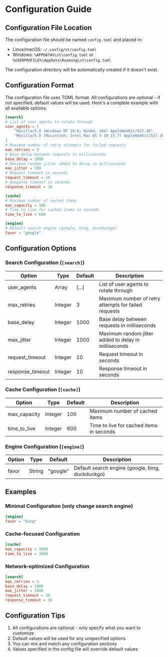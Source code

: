 # Configuration Guide

## Configuration File Location

The configuration file should be named `config.toml` and placed in:
- Linux/macOS: `~/.config/st/config.toml`
- Windows: `%APPDATA%\st\config.toml` or `%USERPROFILE%\AppData\Roaming\st\config.toml`

The configuration directory will be automatically created if it doesn't exist.

## Configuration Format

The configuration file uses TOML format. All configurations are optional - if not specified, default values will be used. Here's a complete example with all available options:

```toml
[search]
# List of user agents to rotate through
user_agents = [
    "Mozilla/5.0 (Windows NT 10.0; Win64; x64) AppleWebKit/537.36",
    "Mozilla/5.0 (Macintosh; Intel Mac OS X 10_15_7) AppleWebKit/537.36"
]
# Maximum number of retry attempts for failed requests
max_retries = 3
# Base delay between requests in milliseconds
base_delay = 1000
# Maximum random jitter added to delay in milliseconds
max_jitter = 500
# Request timeout in seconds
request_timeout = 10
# Response timeout in seconds
response_timeout = 10

[cache]
# Maximum number of cached items
max_capacity = 100
# Time to live for cached items in seconds
time_to_live = 600

[engine]
# Default search engine (google, bing, duckduckgo)
favor = "google"
```

## Configuration Options

### Search Configuration (`[search]`)

| Option | Type | Default | Description |
|--------|------|---------|-------------|
| user_agents | Array | [...] | List of user agents to rotate through |
| max_retries | Integer | 3 | Maximum number of retry attempts for failed requests |
| base_delay | Integer | 1000 | Base delay between requests in milliseconds |
| max_jitter | Integer | 1000 | Maximum random jitter added to delay in milliseconds |
| request_timeout | Integer | 10 | Request timeout in seconds |
| response_timeout | Integer | 10 | Response timeout in seconds |

### Cache Configuration (`[cache]`)

| Option | Type | Default | Description |
|--------|------|---------|-------------|
| max_capacity | Integer | 100 | Maximum number of cached items |
| time_to_live | Integer | 600 | Time to live for cached items in seconds |

### Engine Configuration (`[engine]`)

| Option | Type | Default | Description |
|--------|------|---------|-------------|
| favor | String | "google" | Default search engine (google, bing, duckduckgo) |

## Examples

### Minimal Configuration (only change search engine)
```toml
[engine]
favor = "bing"
```

### Cache-focused Configuration
```toml
[cache]
max_capacity = 1000
time_to_live = 3600
```

### Network-optimized Configuration
```toml
[search]
max_retries = 5
base_delay = 2000
max_jitter = 1000
request_timeout = 30
response_timeout = 30
```

## Configuration Tips

1. All configurations are optional - only specify what you want to customize
2. Default values will be used for any unspecified options
3. You can mix and match any configuration sections
4. Values specified in the config file will override default values

